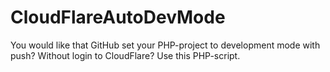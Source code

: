 # CloudFlareAutoDevMode
You would like that GitHub set your PHP-project to development mode with push? Without login to CloudFlare? Use this PHP-script.
